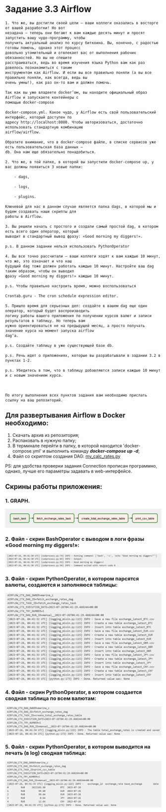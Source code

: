 # Задание 3.3 Airflow
```
1. Что же, вы достигли своей цели — ваши коллеги оказались в восторге от вашей разработки! Но вот 
незадача — теперь они бегают к вам каждые десять минут и просят запустить вашу чудо-программу, чтобы 
получить актуальный анализ по курсу биткоина. Вы, конечно, с радостью готовы помочь, однако этот процесс 
довольно утомительный и отвлекает вас от выполнения рабочих обязанностей. Но вы не спешите 
расстраиваться, ведь во время изучения языка Python вам как раз довелось познакомиться с таким 
инструментом как Airflow. И если вы все правильно поняли (а вы все правильно поняли, как всегда, ведь вы 
очень умны!), как раз он-то вам и должен помочь.

Так как вы уже владеете docker’ом, вы находите официальный образ Airflow и запускаете контейнеры с 
помощью docker-compose

docker-compose.yml. Какое чудо, у Airflow есть свой пользовательский интерфейс, который доступен по 
адресу http://localhost:8080. Чтобы авторизоваться, достаточно использовать стандартную комбинацию 
airflow/airflow.

Обратите внимание, что в docker-compose файле, в списке сервисов уже есть пользовательская база данных – 
db. Она нам еще обязательно понадобиться.

2. Что же, в той папке, в которой вы запустили docker-compose up, у вас должны появиться 3 новые папки:

    - dags,

    - logs,

    - plugins.

Ключевой для нас в данном случае является папка dags, в которой мы и будем создавать наши скрипты для 
работы в Airflow.

3. Вы решили начать с простого и создали самый простой dag, в котором есть всего один оператор, который 
выводит в стандартный вывод фразу: «Good morning my diggers!».

p.s. В данном задании нельзя использовать PythonOperator

4. Вы все точно рассчитали — ваши коллеги ходят к вам каждые 10 минут, что же, это означает и что наш 
будущий dag тоже должен работать каждые 10 минут. Настройте ваш dag таким образом, чтобы он выводил 
фразу «Good morning my diggers!» каждые 10 минут.

p.s. Чтобы правильно настроить время, можно воспользоваться

Crontab.guru - The cron schedule expression editor.

5. Пришло время для серьезных дел: создайте в вашем dag еще один оператор, который будет воспроизводить 
логику работы вашего приложения по получении курсов валют и записи результатов в таблицу. Но теперь вам 
нужно ориентироваться не на предыдущей месяц, а просто получать значение курса на момент запуска airflow 
dag’a.

p.s. Создайте таблицу в уже существующей базе db.

p.s. Речь идет о приложениях, которые вы разрабатывали в задании 3.2 в пунктах 1-2.

p.s. Убедитесь в том, что в таблицу добавляются записи каждые 10 минут и с новым значением курса.

 

По итогу выполнения всех пунктов задания вам необходимо прислать ссылку на ваш репозиторий.
```
## Для развертывания Airflow в Docker необходимо:
1. Скачать архив из репозитория;
2. Распаковать в нужную папку;
3. В терминале перейти в папку, в которой находится 'docker-compose.yml' и выполнить команду ***docker-compose up -d***;
4. Файл со скриптом создания DAG: [my_calc_rates.py](./airflow/dags/my_calc_rates.py)

PS: для удобства проверки задания Connection прописан программно, однако, лучше его параметры 
задавать в web-интерфейсе. 

## Скрины работы приложения:

### 1. GRAPH.
![graph.jpg](pictures/graph.jpg)

### 2. Файл - скрин BashOperator с выводом в логи фразы «Good morning my diggers!»: 
![bashoperator.jpg](pictures/bashoperatorj.jpg)

### 3. Файл - скрин PythonOperator, в котором парсятся валюты, создаются и заполняюся таблицы:
![pars_create_insert.jpg](pictures/pars_create_insertj.jpg)

### 4. Файл - скрин PythonOperator, в котором создается сводная таблица по всем валютам:
![total_exch_rates.jpg](pictures/total_exch_ratesj.jpg)

### 5. Файл - скрин PythonOperator, в котором выводится на печать (в log) сводная таблица:
![print_table.jpg](pictures/print_tablej.jpg)
